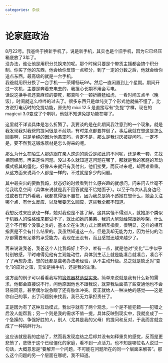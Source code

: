```yaml
---
categories: 杂谈
---
```


# 论家庭政治

8月22号。我爸终于换新手机了。说是新手机，其实也是个旧手机，因为它已经压箱底放了3年了。  
没办法，谁让他是用积分兑换来的呢。那个时候只要是个带货主播都会搞个积分制。你买了他的东西，他会给你反馈一点积分，到了一定的分数之后，他就会给你送点东西，最高级的就是一台手机。  
我爸就用积分换了一台手机——荣耀畅玩9A。然后一直闲置到上个星期。期间开过一次机，主要是奔着充电去的，我担心长期不用会亏电。  
话说这换手机还真麻烦的要死，那真叫个一顿折腾猛如虎，一看时间五点半（晚饭），时间就这么哗哗的过去了。很多东西只是单纯变了个形式他就搞不懂了，比方说打电话时的免提功能，原先的 miui 12.5 是直接写有“免提”字样，现在的magicui 3.0变成了个喇叭，他就不知道免提功能在哪了。

这里就不详谈具体是怎么折腾了。我要谈的是在此期间我注意到的一个现象。就是我发现我对我爸的提问很是不耐烦，有时差点都要摔倒了。事后我就在想这是怎么回事啊，只是单纯的因为他愚笨吗，肯定不是，那么是我讨厌被提问吗，一定不是，要不然我这锻炼器材是怎么得来的呢。

那么为什么在陌生人那边跟在亲人这边的感受是如此的不同呢，还是老一套，先找相同经历，再来定性问题。没过多久就知道这问题在哪了，那就是我的家庭的互动模式极其的僵化，好像从来就只有我付出，他们接受。而反过来呢，却困难重重。从这方面来说两个人都是一样的，不过就是多少的问题。

其中最突出的要数我妈，状态好的时候看到什么感兴趣的就想问，问来问去丝毫不给我喘息空间（具体来说就是我不回答就是不给她面子）。以至于每次从我身边经过或者在门外看我，我都觉得很不自在，因为我总是猜不透她在想什么，她会关注哪个点、有什么反应、以及我要怎么回应，这些我全都不知道。

我想反过来应该也一样，她对我也是不甚了解。这其实怪不得别人，就她那个类似于机器人的性格谁来都受不了，就比如她的弟弟、我的大舅就经常跟她吵架，什么这个不行那个没事之类的，基本全在生活方式上面相互指责，很明显，这样的相互指责是不会有什么结果的。我虽然知道这一点，但是我却无能为力，因为任何的治疗都需要有足够的承受能力，我现在还没有，而且感觉还越来越少了。

再来说说我爸，我爸这个人比我妈好上不少，唯有一点，就是他对“变化”二字似乎特别敏感，平时难得见他有主观能动性，具体到生活上就是能凑合就凑合，凑合不了了再想办法，想的还都是些老办法老经验，从不主动升级。总之就是缺乏对“变化”的应对之策，无论是换手机，还是我的生活。

这方面的例子可以看看我写的[锻炼器材选型实录](/about/life/2023-06-01-心已死的家庭)。简单来说就是我有什么新的需求，他都会直接说不行，问他原因他也不跟我说，就算我后面搞了些变通他也不会轻易同意，甚至偶尔说急眼了还有肢体冲突。反正就给人一种决绝的感觉——这是你自己的事，出了问题别来找我，我已无力承担责任了。

正是因为有了这种互动模式，我似乎就有了两个观念，一个是不能犯错——犯错之后没人能帮我；另一个则是我的需求不值一提。具体反映到现实中，我就变成了一个急躁的、争强好胜的人，别人（尤其是我的父母）的提问和反对，于我而言就变成了一种挑衅行为。

这应该就是我的症结了，然而我发现症结之后却并没有如释重负的感觉，反而是更悲愤了，悲愤于这个已经僵化的家庭，看不到一点活力。也不知是哪位名人说过一句话，大概意思是“要解开一个问题，不可能在问题所在的同一个层面来解答”。那么这个问题的另一个层面在哪呢，我不知道。
